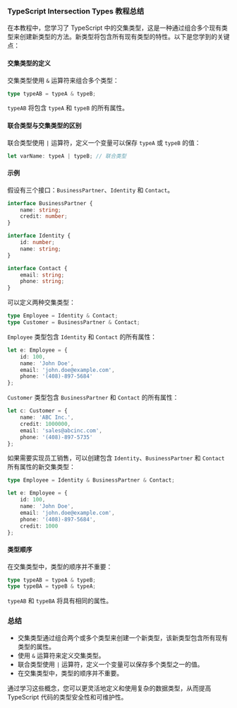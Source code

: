 ### TypeScript Intersection Types 教程总结

在本教程中，您学习了 TypeScript 中的交集类型，这是一种通过组合多个现有类型来创建新类型的方法。新类型将包含所有现有类型的特性。以下是您学到的关键点：

#### 交集类型的定义

交集类型使用 `&` 运算符来组合多个类型：

```typescript
type typeAB = typeA & typeB;
```

`typeAB` 将包含 `typeA` 和 `typeB` 的所有属性。

#### 联合类型与交集类型的区别

联合类型使用 `|` 运算符，定义一个变量可以保存 `typeA` 或 `typeB` 的值：

```typescript
let varName: typeA | typeB; // 联合类型
```

#### 示例

假设有三个接口：`BusinessPartner`、`Identity` 和 `Contact`。

```typescript
interface BusinessPartner {
    name: string;
    credit: number;
}

interface Identity {
    id: number;
    name: string;
}

interface Contact {
    email: string;
    phone: string;
}
```

可以定义两种交集类型：

```typescript
type Employee = Identity & Contact;
type Customer = BusinessPartner & Contact;
```

`Employee` 类型包含 `Identity` 和 `Contact` 的所有属性：

```typescript
let e: Employee = {
    id: 100,
    name: 'John Doe',
    email: 'john.doe@example.com',
    phone: '(408)-897-5684'
};
```

`Customer` 类型包含 `BusinessPartner` 和 `Contact` 的所有属性：

```typescript
let c: Customer = {
    name: 'ABC Inc.',
    credit: 1000000,
    email: 'sales@abcinc.com',
    phone: '(408)-897-5735'
};
```

如果需要实现员工销售，可以创建包含 `Identity`、`BusinessPartner` 和 `Contact` 所有属性的新交集类型：

```typescript
type Employee = Identity & BusinessPartner & Contact;

let e: Employee = {
    id: 100,
    name: 'John Doe',
    email: 'john.doe@example.com',
    phone: '(408)-897-5684',
    credit: 1000
};
```

#### 类型顺序

在交集类型中，类型的顺序并不重要：

```typescript
type typeAB = typeA & typeB;
type typeBA = typeB & typeA;
```

`typeAB` 和 `typeBA` 将具有相同的属性。

### 总结

- 交集类型通过组合两个或多个类型来创建一个新类型，该新类型包含所有现有类型的属性。
- 使用 `&` 运算符来定义交集类型。
- 联合类型使用 `|` 运算符，定义一个变量可以保存多个类型之一的值。
- 在交集类型中，类型的顺序并不重要。

通过学习这些概念，您可以更灵活地定义和使用复杂的数据类型，从而提高 TypeScript 代码的类型安全性和可维护性。